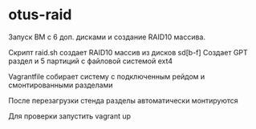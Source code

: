 # otus-raid
Запуск ВМ с 6 доп. дисками и создание RAID10 массива.

Скрипт raid.sh создает RAID10 массив из дисков sd[b-f]
Cоздает GPT раздел и 5 партиций с файловой системой ext4

Vagrantfile собирает систему с подключенным рейдом и смонтированными разделами 

После перезагрузки стенда разделы автоматически монтируются

Для проверки запустить vagrant up
